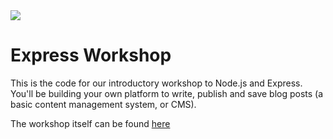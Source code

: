 <img src="https://github.com/node-girls/workshop-cms/blob/master/readme-images/logo.png?raw=true">

# Express Workshop
 
This is the code for our introductory workshop to Node.js and Express. You'll be building your own platform to write, publish and save blog posts (a basic content management system, or CMS).

The workshop itself can be found <a href="https://node-girls.gitbook.io/intro-to-express">here</a>
